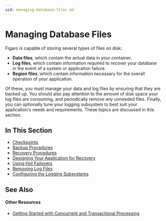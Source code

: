 ```yaml
---
uid: managing-database-files.md
---
```


# Managing Database Files

Figaro is capable of storing several types of files on disk:
* **Data files**, which contain the actual data in your container.
* **Log files**, which contain information required to recover your database in the event of a system or application failure.
* **Region files**, which contain information necessary for the overall operation of your application.

Of these, you must manage your data and log files by ensuring that they are backed up. You should also pay attention to the amount of disk space your log files are consuming, and periodically remove any unneeded files. Finally, you can optionally tune your logging subsystem to best suit your application's needs and requirements. These topics are discussed in this section.



## In This Section
* [Checkpoints](xref:checkpoints.md)
* [Backup Procedures](xref:backup-procedures.md)
* [Recovery Procedures](xref:recovery-procedures.md)
* [Designing Your Application for Recovery](xref:designing-your-application-for-recovery.md)
* [Using Hot Failovers](xref:using-hot-failovers.md)
* [Removing Log Files](xref:removing-log-files.md)
* [Configuring the Logging Subsystems](xref:configuring-the-logging-subsystem.md)



## See Also


#### Other Resources
* [Getting Started with Concurrent and Transactional Processing](xref:getting-started-with-concurrent-and-transactional-processing.md)